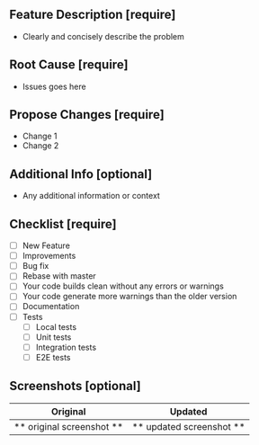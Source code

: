 ## Feature Description [require]
- Clearly and concisely describe the problem

## Root Cause [require]
- Issues goes here

## Propose Changes [require]
- Change 1
- Change 2

## Additional Info [optional]
- Any additional information or context

## Checklist [require]
- [ ] New Feature
- [ ] Improvements
- [ ] Bug fix
- [ ] Rebase with master
- [ ] Your code builds clean without any errors or warnings
- [ ] Your code generate more warnings than the older version
- [ ] Documentation
- [ ] Tests
   - [ ] Local tests
   - [ ] Unit tests
   - [ ] Integration tests
   - [ ] E2E tests

## Screenshots [optional]

Original                            |  Updated
:----------------------------------------: | :----------------------------------------:
** original screenshot **                  |    ** updated screenshot **
